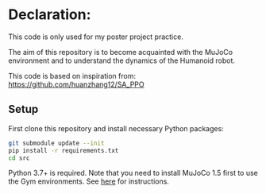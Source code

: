 # Declaration:
This code is only used for my poster project practice.

The aim of this repository is to become acquainted with the MuJoCo environment and to understand the dynamics of the Humanoid robot.

This code is based on inspiration from: https://github.com/huanzhang12/SA_PPO

## Setup

First clone this repository and install necessary Python packages:

```bash
git submodule update --init
pip install -r requirements.txt
cd src
```

Python 3.7+ is required. Note that you need to install MuJoCo 1.5 first to use
the Gym environments.  See
[here](https://github.com/openai/mujoco-py/blob/9ea9bb000d6b8551b99f9aa440862e0c7f7b4191/README.md#requirements)
for instructions.

